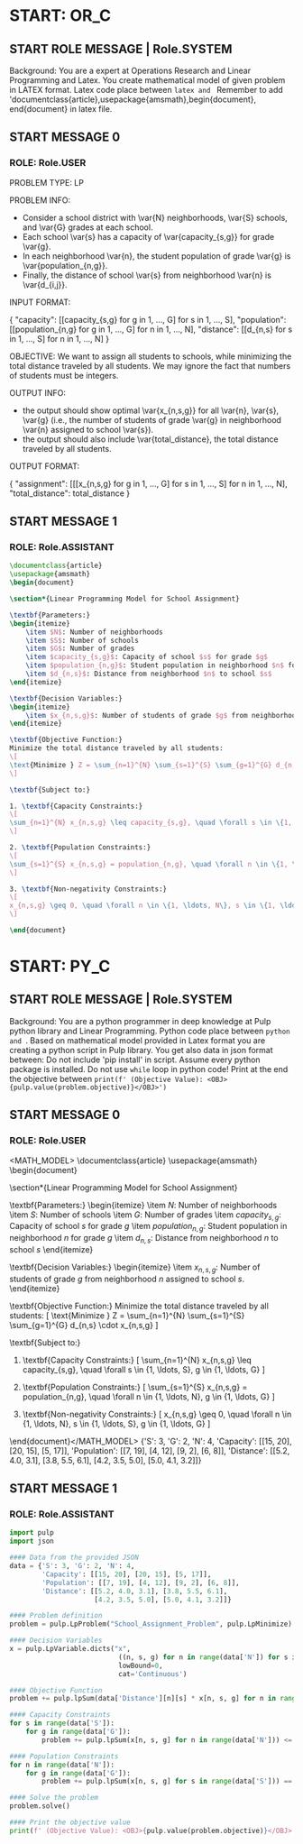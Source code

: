 # START: OR_C 
## START ROLE MESSAGE | Role.SYSTEM 
Background: You are a expert at Operations Research and Linear Programming and Latex. You create mathematical model of given problem in LATEX format. Latex code place between ```latex and ``` Remember to add 'documentclass{article},usepackage{amsmath},begin{document}, end{document} in latex file. 
## START MESSAGE 0 
### ROLE: Role.USER
<DESCRIPTION>
PROBLEM TYPE: LP

PROBLEM INFO: 

- Consider a school district with \var{N} neighborhoods, \var{S} schools, and \var{G} grades at each school.
- Each school \var{s} has a capacity of \var{capacity_{s,g}} for grade \var{g}. 
- In each neighborhood \var{n}, the student population of grade \var{g} is \var{population_{n,g}}. 
- Finally, the distance of school \var{s} from neighborhood \var{n} is \var{d_{i,j}}.

INPUT FORMAT: 

{
    "capacity": [[capacity_{s,g} for g in 1, ..., G] for s in 1, ..., S],
    "population": [[population_{n,g} for g in 1, ..., G] for n in 1, ..., N],
    "distance": [[d_{n,s} for s in 1, ..., S] for n in 1, ..., N]
}

OBJECTIVE: We want to assign all students to schools, while minimizing the total distance traveled by all students. We may ignore the fact that numbers of students must be integers.

OUTPUT INFO:
- the output should show optimal \var{x_{n,s,g}} for all \var{n}, \var{s}, \var{g} (i.e., the number of students of grade \var{g} in neighborhood \var{n} assigned to school \var{s}).
- the output should also include \var{total_distance}, the total distance traveled by all students.

OUTPUT FORMAT:

{
    "assignment": [[[x_{n,s,g} for g in 1, ..., G] for s in 1, ..., S] for n in 1, ..., N],
    "total_distance": total_distance
}

</DESCRIPTION>


## START MESSAGE 1 
### ROLE: Role.ASSISTANT
```latex
\documentclass{article}
\usepackage{amsmath}
\begin{document}

\section*{Linear Programming Model for School Assignment}

\textbf{Parameters:}
\begin{itemize}
    \item $N$: Number of neighborhoods
    \item $S$: Number of schools
    \item $G$: Number of grades
    \item $capacity_{s,g}$: Capacity of school $s$ for grade $g$
    \item $population_{n,g}$: Student population in neighborhood $n$ for grade $g$
    \item $d_{n,s}$: Distance from neighborhood $n$ to school $s$
\end{itemize}

\textbf{Decision Variables:}
\begin{itemize}
    \item $x_{n,s,g}$: Number of students of grade $g$ from neighborhood $n$ assigned to school $s$.
\end{itemize}

\textbf{Objective Function:}
Minimize the total distance traveled by all students:
\[
\text{Minimize } Z = \sum_{n=1}^{N} \sum_{s=1}^{S} \sum_{g=1}^{G} d_{n,s} \cdot x_{n,s,g}
\]

\textbf{Subject to:}

1. \textbf{Capacity Constraints:}
\[
\sum_{n=1}^{N} x_{n,s,g} \leq capacity_{s,g}, \quad \forall s \in \{1, \ldots, S\}, g \in \{1, \ldots, G\}
\]

2. \textbf{Population Constraints:}
\[
\sum_{s=1}^{S} x_{n,s,g} = population_{n,g}, \quad \forall n \in \{1, \ldots, N\}, g \in \{1, \ldots, G\}
\]

3. \textbf{Non-negativity Constraints:}
\[
x_{n,s,g} \geq 0, \quad \forall n \in \{1, \ldots, N\}, s \in \{1, \ldots, S\}, g \in \{1, \ldots, G\}
\]

\end{document}
```

# START: PY_C 
## START ROLE MESSAGE | Role.SYSTEM 
Background: You are a python programmer in deep knowledge at Pulp python library and Linear Programming. Python code place between ```python and ```. Based on mathematical model provided in Latex format you are creating a python script in Pulp library. You get also data in json format between: <DATA></DATA> Do not include 'pip install' in script. Assume every python package is installed. Do not use `while` loop in python code! Print at the end the objective between <OBJ></OBJ> `print(f' (Objective Value): <OBJ>{pulp.value(problem.objective)}</OBJ>')` 
## START MESSAGE 0 
### ROLE: Role.USER
<MATH_MODEL>
\documentclass{article}
\usepackage{amsmath}
\begin{document}

\section*{Linear Programming Model for School Assignment}

\textbf{Parameters:}
\begin{itemize}
    \item $N$: Number of neighborhoods
    \item $S$: Number of schools
    \item $G$: Number of grades
    \item $capacity_{s,g}$: Capacity of school $s$ for grade $g$
    \item $population_{n,g}$: Student population in neighborhood $n$ for grade $g$
    \item $d_{n,s}$: Distance from neighborhood $n$ to school $s$
\end{itemize}

\textbf{Decision Variables:}
\begin{itemize}
    \item $x_{n,s,g}$: Number of students of grade $g$ from neighborhood $n$ assigned to school $s$.
\end{itemize}

\textbf{Objective Function:}
Minimize the total distance traveled by all students:
\[
\text{Minimize } Z = \sum_{n=1}^{N} \sum_{s=1}^{S} \sum_{g=1}^{G} d_{n,s} \cdot x_{n,s,g}
\]

\textbf{Subject to:}

1. \textbf{Capacity Constraints:}
\[
\sum_{n=1}^{N} x_{n,s,g} \leq capacity_{s,g}, \quad \forall s \in \{1, \ldots, S\}, g \in \{1, \ldots, G\}
\]

2. \textbf{Population Constraints:}
\[
\sum_{s=1}^{S} x_{n,s,g} = population_{n,g}, \quad \forall n \in \{1, \ldots, N\}, g \in \{1, \ldots, G\}
\]

3. \textbf{Non-negativity Constraints:}
\[
x_{n,s,g} \geq 0, \quad \forall n \in \{1, \ldots, N\}, s \in \{1, \ldots, S\}, g \in \{1, \ldots, G\}
\]

\end{document}</MATH_MODEL>
<DATA>
{'S': 3, 'G': 2, 'N': 4, 'Capacity': [[15, 20], [20, 15], [5, 17]], 'Population': [[7, 19], [4, 12], [9, 2], [6, 8]], 'Distance': [[5.2, 4.0, 3.1], [3.8, 5.5, 6.1], [4.2, 3.5, 5.0], [5.0, 4.1, 3.2]]}</DATA>


## START MESSAGE 1 
### ROLE: Role.ASSISTANT
```python
import pulp
import json

#### Data from the provided JSON
data = {'S': 3, 'G': 2, 'N': 4, 
        'Capacity': [[15, 20], [20, 15], [5, 17]], 
        'Population': [[7, 19], [4, 12], [9, 2], [6, 8]], 
        'Distance': [[5.2, 4.0, 3.1], [3.8, 5.5, 6.1], 
                     [4.2, 3.5, 5.0], [5.0, 4.1, 3.2]]}

#### Problem definition
problem = pulp.LpProblem("School_Assignment_Problem", pulp.LpMinimize)

#### Decision Variables
x = pulp.LpVariable.dicts("x", 
                           ((n, s, g) for n in range(data['N']) for s in range(data['S']) for g in range(data['G'])), 
                           lowBound=0, 
                           cat='Continuous')

#### Objective Function
problem += pulp.lpSum(data['Distance'][n][s] * x[n, s, g] for n in range(data['N']) for s in range(data['S']) for g in range(data['G']))

#### Capacity Constraints
for s in range(data['S']):
    for g in range(data['G']):
        problem += pulp.lpSum(x[n, s, g] for n in range(data['N'])) <= data['Capacity'][s][g]

#### Population Constraints
for n in range(data['N']):
    for g in range(data['G']):
        problem += pulp.lpSum(x[n, s, g] for s in range(data['S'])) == data['Population'][n][g]

#### Solve the problem
problem.solve()

#### Print the objective value
print(f' (Objective Value): <OBJ>{pulp.value(problem.objective)}</OBJ>')
```

